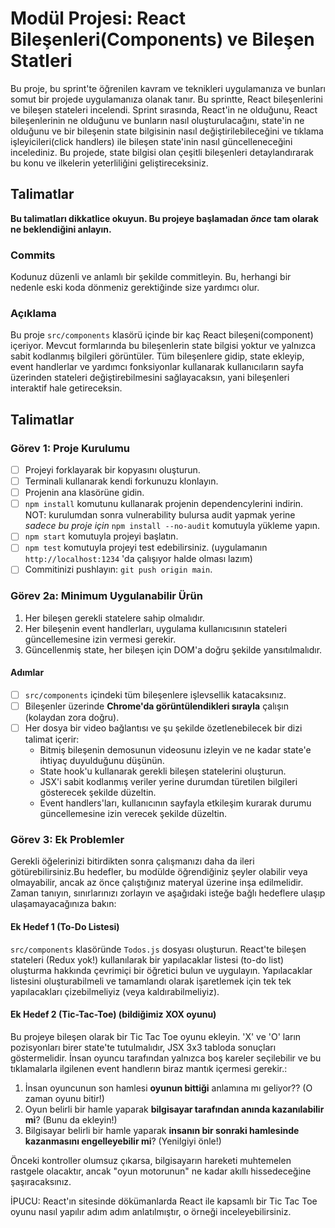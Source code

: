 # Modül Projesi: React Bileşenleri(Components) ve Bileşen Statleri

Bu proje, bu sprint'te öğrenilen kavram ve teknikleri uygulamanıza ve bunları somut bir projede uygulamanıza olanak tanır. Bu sprintte, React bileşenlerini ve bileşen stateleri incelendi. Sprint sırasında, React'in ne olduğunu, React bileşenlerinin ne olduğunu ve bunların nasıl oluşturulacağını, state'in ne olduğunu ve bir bileşenin state bilgisinin nasıl değiştirilebileceğini ve tıklama işleyicileri(click handlers) ile bileşen state'inin nasıl güncelleneceğini incelediniz. 
Bu projede, state bilgisi olan çeşitli bileşenleri detaylandırarak bu konu ve ilkelerin yeterliliğini geliştireceksiniz.

## Talimatlar

**Bu talimatları dikkatlice okuyun. Bu projeye başlamadan _önce_ tam olarak ne beklendiğini anlayın.**

### Commits

Kodunuz düzenli ve anlamlı bir şekilde commitleyin. Bu, herhangi bir nedenle eski koda dönmeniz gerektiğinde size yardımcı olur.

### Açıklama

Bu proje `src/components` klasörü içinde bir kaç React bileşeni(component) içeriyor. Mevcut formlarında bu bileşenlerin state bilgisi yoktur ve yalnızca sabit kodlanmış bilgileri görüntüler. Tüm bileşenlere gidip, state ekleyip, event handlerlar ve yardımcı fonksiyonlar kullanarak kullanıcıların sayfa üzerinden stateleri değiştirebilmesini sağlayacaksın, yani bileşenleri interaktif hale getireceksin.

## Talimatlar

### Görev 1: Proje Kurulumu

- [ ] Projeyi forklayarak bir kopyasını oluşturun.
- [ ] Terminali kullanarak kendi forkunuzu klonlayın. 
- [ ] Projenin ana klasörüne gidin.
- [ ] `npm install` komutunu kullanarak projenin dependencylerini indirin. 
NOT: kurulumdan sonra vulnerability bulursa audit yapmak yerine *sadece bu proje için* `npm install --no-audit` komutuyla yükleme yapın.
- [ ] `npm start` komutuyla projeyi başlatın.
- [ ] `npm test` komutuyla projeyi test edebilirsiniz. (uygulamanın `http://localhost:1234` 'da çalışıyor halde olması lazım)
- [ ] Commitinizi pushlayın: `git push origin main`.

### Görev 2a: Minimum Uygulanabilir Ürün

1. Her bileşen gerekli statelere sahip olmalıdır.
2. Her bileşenin event handlerları, uygulama kullanıcısının stateleri güncellemesine izin vermesi gerekir.
3. Güncellenmiş state, her bileşen için DOM'a doğru şekilde yansıtılmalıdır.

#### Adımlar

- [ ] `src/components` içindeki tüm bileşenlere işlevsellik katacaksınız.
- [ ] Bileşenler üzerinde **Chrome'da görüntülendikleri sırayla** çalışın (kolaydan zora doğru).
- [ ] Her dosya bir video bağlantısı ve şu şekilde özetlenebilecek bir dizi talimat içerir:
  - Bitmiş bileşenin demosunun videosunu izleyin ve ne kadar state'e ihtiyaç duyulduğunu düşünün.
  - State hook'u kullanarak gerekli bileşen statelerini oluşturun.
  - JSX'i sabit kodlanmış veriler yerine durumdan türetilen bilgileri gösterecek şekilde düzeltin.
  - Event handlers'ları, kullanıcının sayfayla etkileşim kurarak durumu güncellemesine izin verecek şekilde düzeltin.

### Görev 3: Ek Problemler

Gerekli öğelerinizi bitirdikten sonra çalışmanızı daha da ileri  götürebilirsiniz.Bu hedefler, bu modülde öğrendiğiniz şeyler olabilir veya olmayabilir, ancak az önce çalıştığınız materyal üzerine inşa edilmelidir. Zaman tanıyın, sınırlarınızı zorlayın ve aşağıdaki isteğe bağlı hedeflere ulaşıp ulaşamayacağınıza bakın:

#### Ek Hedef 1 (To-Do Listesi)

`src/components` klasöründe `Todos.js` dosyası oluşturun. React'te bileşen stateleri (Redux yok!) kullanılarak bir yapılacaklar listesi (to-do list) oluşturma hakkında çevrimiçi bir öğretici bulun ve uygulayın. Yapılacaklar listesini oluşturabilmeli ve tamamlandı olarak işaretlemek için tek tek yapılacakları çizebilmeliyiz (veya kaldırabilmeliyiz).

#### Ek Hedef 2 (Tic-Tac-Toe) (bildiğimiz XOX oyunu)

Bu projeye bileşen olarak bir Tic Tac Toe oyunu ekleyin. 'X' ve 'O' ların pozisyonları birer state'te tutulmalıdır, JSX 3x3 tabloda sonuçları göstermelidir. İnsan oyuncu tarafından yalnızca boş kareler seçilebilir ve bu tıklamalarla ilgilenen event handlerın biraz mantık içermesi gerekir.:

  1. İnsan oyuncunun son hamlesi **oyunun bittiği** anlamına mı geliyor?? (O zaman oyunu bitir!)
  2. Oyun belirli bir hamle yaparak **bilgisayar tarafından anında kazanılabilir mi**? (Bunu da ekleyin!)
  3. Bilgisayar belirli bir hamle yaparak **insanın bir sonraki hamlesinde kazanmasını engelleyebilir mi**? (Yenilgiyi önle!)
  
Önceki kontroller olumsuz çıkarsa, bilgisayarın hareketi muhtemelen rastgele olacaktır, ancak "oyun motorunun" ne kadar akıllı hissedeceğine şaşıracaksınız.

İPUCU: React'ın sitesinde dökümanlarda React ile kapsamlı bir Tic Tac Toe oyunu nasıl yapılır adım adım anlatılmıştır, o örneği inceleyebilirsiniz.